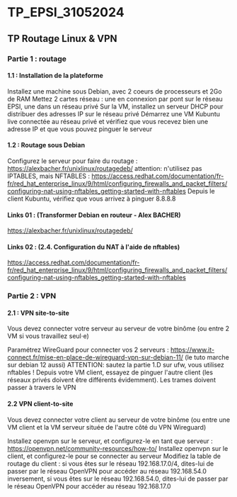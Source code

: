 # TP_EPSI_31052024
## TP Routage Linux & VPN
### Partie 1 : routage
#### 1.1 : Installation de la plateforme
Installez une machine sous Debian, avec 2 coeurs de processeurs et 2Go de RAM
Mettez 2 cartes réseau : une en connexion par pont sur le réseau EPSI, une dans un réseau privé
Sur la VM, installez un serveur DHCP pour distribuer des adresses IP sur le réseau privé
Démarrez une VM Kubuntu live connectée au réseau privé et vérifiez que vous recevez bien une adresse IP et que vous pouvez pinguer le serveur

#### 1.2 : Routage sous Debian
Configurez le serveur pour faire du routage : https://alexbacher.fr/unixlinux/routagedeb/ attention: n'utilisez pas IPTABLES, mais NFTABLES : https://access.redhat.com/documentation/fr-fr/red_hat_enterprise_linux/9/html/configuring_firewalls_and_packet_filters/configuring-nat-using-nftables_getting-started-with-nftables
Depuis le client Kubuntu, vérifiez que vous arrivez à pinguer 8.8.8.8

#### Links 01 : (Transformer Debian en routeur - Alex BACHER)
https://alexbacher.fr/unixlinux/routagedeb/

#### Links 02 : (2.4. Configuration du NAT à l'aide de nftables)
https://access.redhat.com/documentation/fr-fr/red_hat_enterprise_linux/9/html/configuring_firewalls_and_packet_filters/configuring-nat-using-nftables_getting-started-with-nftables

### Partie 2 : VPN

#### 2.1 : VPN site-to-site
Vous devez connecter votre serveur au serveur de votre binôme (ou entre 2 VM si vous travaillez seul⋅e)

Paramétrez WireGuard pour connecter vos 2 serveurs : https://www.it-connect.fr/mise-en-place-de-wireguard-vpn-sur-debian-11/ (le tuto marche sur debian 12 aussi)
ATTENTION: sautez la partie 1.D sur ufw, vous utilisez nftables !
Depuis votre VM client, essayez de pinguer l'autre client (les réseaux privés doivent être différents évidemment). Les trames doivent passer à travers le VPN


#### 2.2 VPN client-to-site
Vous devez connecter votre client au serveur de votre binôme (ou entre une VM client et la VM serveur située de l'autre côté du VPN Wireguard)

Installez openvpn sur le serveur, et configurez-le en tant que serveur : https://openvpn.net/community-resources/how-to/
Installez openvpn sur le client, et configurez-le pour se connecter au serveur
Modifiez la table de routage du client :
si vous êtes sur le réseau 192.168.17.0/4, dites-lui de passer par le réseau OpenVPN pour accéder au réseau 192.168.54.0
inversement, si vous êtes sur le réseau 192.168.54.0, dites-lui de passer par le réseau OpenVPN pour accéder au réseau 192.168.17.0


